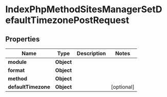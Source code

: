 

# IndexPhpMethodSitesManagerSetDefaultTimezonePostRequest


## Properties

| Name | Type | Description | Notes |
|------------ | ------------- | ------------- | -------------|
|**module** | **Object** |  |  |
|**format** | **Object** |  |  |
|**method** | **Object** |  |  |
|**defaultTimezone** | **Object** |  |  [optional] |



